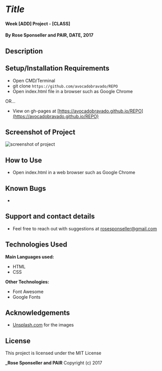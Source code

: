 # _Title_

#### Week [ADD] Project - [CLASS]

#### By **Rose Sponseller and PAIR, DATE, 2017**

## Description



## Setup/Installation Requirements

* Open CMD/Terminal
* git clone `https://github.com/avocadobravado/REPO`
* Open index.html file in a browser such as Google Chrome

OR...

* View on gh-pages at [https://avocadobravado.github.io/REPO](https://avocadobravado.github.io/REPO)

## Screenshot of Project

![screenshot of project](https://github.com/avocadobravado/REPO/blob/master/NAME.png?raw=true)

## How to Use

* Open index.html in a web browser such as Google Chrome

## Known Bugs

*

## Support and contact details

* Feel free to reach out with suggestions at rosesponseller@gmail.com

## Technologies Used

**Main Languages used:**

* HTML
* CSS

**Other Technologies:**

* Font Awesome
* Google Fonts

## Acknowledgements

* [Unsplash.com](http://unsplash.com) for the images

## License

This project is licensed under the MIT License

**_Rose Sponseller and PAIR** Copyright (c) 2017
